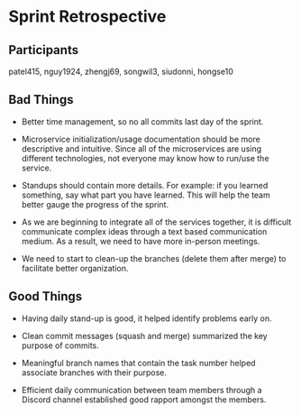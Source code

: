 # Sprint Retrospective

## Participants

patel415, nguy1924, zhengj69, songwil3, siudonni, hongse10

## Bad Things

* Better time management, so no all commits last day of the sprint.

* Microservice initialization/usage documentation should be more descriptive and intuitive. Since all of the microservices are using different technologies, not everyone may know how to run/use the service.

* Standups should contain more details. For example: if you learned something, say what part you have learned. This will help the team better gauge the progress of the sprint.

* As we are beginning to integrate all of the services together, it is difficult communicate complex ideas through a text based communication medium. As a result, we need to have more in-person meetings.

* We need to start to clean-up the branches (delete them after merge) to facilitate better organization.

## Good Things

* Having daily stand-up is good, it helped identify problems early on.

* Clean commit messages (squash and merge) summarized the key purpose of commits.

* Meaningful branch names that contain the task number helped associate branches with their purpose.

* Efficient daily communication between team members through a Discord channel established good rapport amongst the members.

